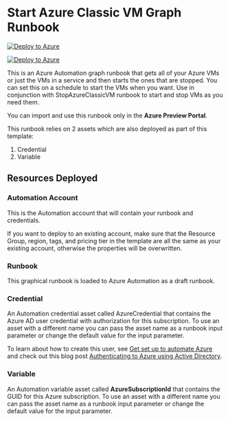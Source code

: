 # Start Azure Classic VM Graph Runbook

[![Deploy to Azure](http://azuredeploy.net/deploybutton.png)](https://azuredeploy.net/)

[![Deploy to Azure](http://azuredeploy.net/deploybutton.png)](https://portal.azure.com/#create/Microsoft.Template/uri/https%3A%2F%2Fraw.githubusercontent.com%2Fazureautomation%2Fautomation-packs%2Fmaster%2F201-start-azure-vm-graphical%2FdeployAutomationResources.json) 


This is an Azure Automation graph runbook that gets all of your Azure VMs or just the VMs in a service and then starts the ones that are stopped.  You can set this on a schedule to start the VMs when you want.  Use in conjunction with StopAzureClassicVM runbook to start and stop VMs as you need them.

You can import and use this runbook only in the **Azure Preview Portal**.

This runbook relies on 2 assets which are also deployed as part of this template: 

1.  Credential
2.  Variable


## Resources Deployed
### Automation Account
This is the Automation account that will contain your runbook and credentials. 

If you want to deploy to an existing account, make sure that the Resource Group, region, tags, and pricing tier in the template are all the same as your existing account, otherwise the properties will be overwritten. 

### Runbook
This graphical runbook is loaded to Azure Automation as a draft runbook.  

### Credential
An Automation credential asset called AzureCredential that contains the Azure AD user credential with authorization for this subscription. To use an asset with a different name you can pass the asset name as a runbook input parameter or change the default value for the input parameter.

To learn about how to create this user, see [Get set up to automate Azure]("http://aka.ms/getsetuptoautomate") and check out this blog post [Authenticating to Azure using Active Directory]("http://azure.microsoft.com/blog/2014/08/27/azure-automation-authenticating-to-azure-using-azure-active-directory/").  

### Variable
An Automation variable asset called **AzureSubscriptionId** that contains the GUID for this Azure subscription.  To use an asset with a different name you can pass the asset name as a runbook input parameter or change the default value for the input parameter.